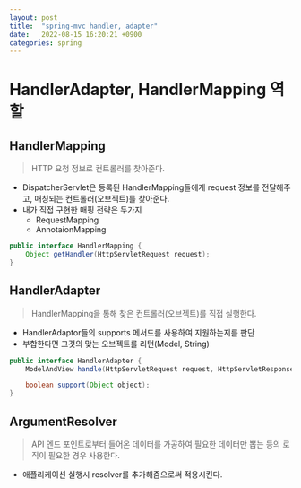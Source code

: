```yaml
---
layout: post
title:  "spring-mvc handler, adapter"
date:   2022-08-15 16:20:21 +0900
categories: spring
---
```


# HandlerAdapter, HandlerMapping 역할

## HandlerMapping

> HTTP 요청 정보로 컨트롤러를 찾아준다.

- DispatcherServlet은 등록된 HandlerMapping들에게 request 정보를 전달해주고, 매칭되는 컨트롤러(오브젝트)를 찾아준다.
- 내가 직접 구현한 매핑 전략은 두가지
    - RequestMapping
    - AnnotaionMapping

```java
public interface HandlerMapping {
    Object getHandler(HttpServletRequest request);
}

```

## HandlerAdapter
> HandlerMapping을 통해 찾은 컨트롤러(오브젝트)를 직접 실행한다.

- HandlerAdaptor들의 supports 메서드를 사용하여 지원하는지를 판단
- 부합한다면 그것의 맞는 오브젝트를 리턴(Model, String)

```java
public interface HandlerAdapter {
    ModelAndView handle(HttpServletRequest request, HttpServletResponse response, Object handler) throws Exception;

    boolean support(Object object);
}

```

## ArgumentResolver
> API 엔드 포인트로부터 들어온 데이터를 가공하여 필요한 데이터만 뽑는 등의 로직이 필요한 경우 사용한다.

- 애플리케이션 실행시 resolver를 추가해줌으로써 적용시킨다.
